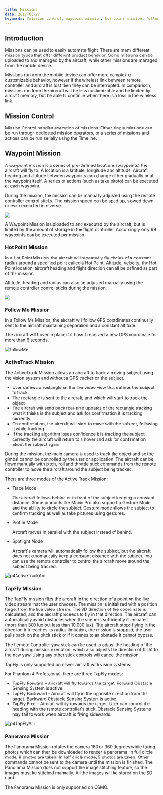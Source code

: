 ```yaml
---
title: Missions
date: 2017-06-27
keywords: [mission control, waypoint mission, hot point mission, follow me mission, activeTrack mission, tapFly mission, panorama mission]
---
```


## Introduction

Missions can be used to easily automate flight. There are many different mission types that offer different product behavior. Some missions can be uploaded to and managed by the aircraft, while other missions are managed from the mobile device.

Missions run from the mobile device can offer more complex or customizable behavior, however if the wireless link between remote controller and aircraft is lost then they can be interrupted. In comparison, missions run from the aircraft will be less customizable and be limited by aircraft memory, but be able to continue when there is a loss in the wireless link.

## Mission Control

Mission Control handles execution of missions. Either single missions can be run through dedicated mission operators, or a series of missions and actions can be run serially using the Timeline.

## Waypoint Mission

A waypoint mission is a series of pre-defined locations (waypoints) the aircraft will fly to. A location is a latitude, longitude and altitude. Aircraft heading and altitude between waypoints can change either gradually or at the waypoint itself. A series of actions (such as take photo) can be executed at each waypoint.

During the mission, the mission can be manually adjusted using the remote controller control sticks. The mission speed can be sped up, slowed down or even executed in reverse. 

![](../images/component-guide/waypoints.gif)

A Waypoint Mission is uploaded to and executed by the aircraft, but is limited by the amount of storage in the flight controller. Accordingly only 99 waypoints can be executed per mission.

### Hot Point Mission

In a Hot Point Mission, the aircraft will repeatedly fly circles of a constant radius around a specified point called a Hot Point. Altitude, velocity, the Hot Point location, aircraft heading and flight direction can all be defined as part of the mission.

Altitude, heading and radius can also be adjusted manually using the remote controller control sticks during the mission.

![](../images/component-guide/hotPoint.gif)


### Follow Me Mission

In a Follow Me Mission, the aircraft will follow GPS coordinates continually sent to the aircraft maintaining separation and a constant altitude.

The aircraft will hover in place if it hasn't received a new GPS coordinate for more than 6 seconds. 

![followMe](../images/component-guide/followMe.gif)

### ActiveTrack Mission

The ActiveTrack Mission allows an aircraft to track a moving subject using the vision system and without a GPS tracker on the subject. 

* User defines a rectangle on the live video view that defines the subject to track.
* The rectangle is sent to the aircraft, and which will start to track the object
* The aircraft will send back real-time updates of the rectangle tracking what it thinks is the subject and ask for confirmation it is tracking correctly
* On confirmation, the aircraft will start to move with the subject, following it while tracking
* If the tracking algorithm loses confidence it is tracking the subject correctly the aircraft will return to a hover and ask for confirmation about the subject again

During the mission, the main camera is used to track the object and so the gimbal cannot be controlled by the user or application. The aircraft can be flown manually with pitch, roll and throttle stick commands from the remote controller to move the aircraft around the subject being tracked.

There are three modes of the Active Track Mission:

- Trace Mode

  The aircraft follows behind or in front of the subject keeping a constant distance. Some products like Mavic Pro also support a Gesture Mode and the ability to circle the subject. Gesture mode allows the subject to confirm tracking as well as take pictures using gestures. 
  
- Profile Mode

  Aircraft moves in parallel with the subject instead of behind. 

- Spotlight Mode

  Aircraft's camera will automatically follow the subject, but the aircraft does not automatically keep a constant distance with the subject. You can use the remote controller to control the aircraft move around the subject being tracked. 

![p4ActiveTrackAni](../images/component-guide/p4ActiveTrackAni.gif)

### TapFly Mission

The TapFly mission flies the aircraft in the direction of a point on the live video stream that the user chooses. The mission is initialized with a position target from the live video stream. The 3D direction of the coordinate is calculated, and the aircraft proceeds to fly in that direction. The aircraft can automatically avoid obstacles when the scene is sufficiently illuminated (more than 300 lux but less than 10,000 lux). The aircraft stops flying in the direction if it reaches its radius limitation, the mission is stopped, the user pulls back on the pitch stick or if it comes to an obstacle it cannot bypass. 

The Remote Controller yaw stick can be used to adjust the heading of the aircraft during mission execution, which also adjusts the direction of flight to the new yaw. Using any other stick controls will cancel the mission.

TapFly is only supported on newer aircraft with vision systems.

For Phantom 4 Professional, there are three TapFly modes:

- TapFly Forward – Aircraft will fly towards the target. Forward Obstacle Sensing System is active.
- TapFly Backward – Aircraft will fly in the opposite direction from the target. Backward Obstacle Sensing System is active.
- TapFly Free – Aircraft will fly towards the target. User can control the heading with the remote controller's stick. Obstacle Sensing Systems may fail to work when aircraft is flying sidewards.

![p4TapFlyAni](../images/component-guide/p4TapFlyAni.gif)

### Panorama Mission

The Panorama Mission rotates the camera 180 or 360 degrees while taking photos which can then be downloaded to render a panorama. In full circle mode, 8 photos are taken. In half circle mode, 5 photos are taken. Other commands cannot be sent to the camera until the mission is finished. The Panorama Mission does not support the image stitching feature, so the images must be stitched manually. All the images will be stored on the SD card.

The Panorama Mission is only supported on OSMO. 



